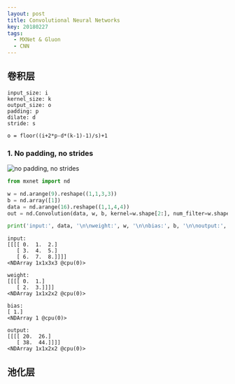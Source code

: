 ```yaml
---
layout: post
title: Convolutional Neural Networks
key: 20180227
tags: 
  - MXNet & Gluon
  - CNN
---
```


## 卷积层

```
input_size: i  
kernel_size: k  
output_size: o  
padding: p  
dilate: d  
stride: s  
```

```
o = floor((i+2*p-d*(k-1)-1)/s)+1
```

### 1. No padding, no strides

![no padding, no strides](http://zh.gluon.ai/_images/no_padding_no_strides.gif)

``` Python
from mxnet import nd

w = nd.arange(9).reshape((1,1,3,3))
b = nd.array([1])
data = nd.arange(16).reshape((1,1,4,4))
out = nd.Convolution(data, w, b, kernel=w.shape[2:], num_filter=w.shape[1])

print('input:', data, '\n\nweight:', w, '\n\nbias:', b, '\n\noutput:', out)
```
```
input:
[[[[ 0.  1.  2.]
   [ 3.  4.  5.]
   [ 6.  7.  8.]]]]
<NDArray 1x1x3x3 @cpu(0)>

weight:
[[[[ 0.  1.]
   [ 2.  3.]]]]
<NDArray 1x1x2x2 @cpu(0)>

bias:
[ 1.]
<NDArray 1 @cpu(0)>

output:
[[[[ 20.  26.]
   [ 38.  44.]]]]
<NDArray 1x1x2x2 @cpu(0)>
```

## 池化层


